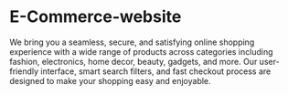 # E-Commerce-website
 We bring you a seamless, secure, and satisfying online shopping experience with a wide range of products across categories including fashion, electronics, home decor, beauty, gadgets, and more.  Our user-friendly interface, smart search filters, and fast checkout process are designed to make your shopping easy and enjoyable. 
